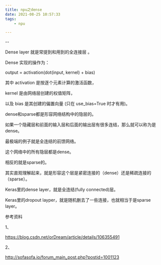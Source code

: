 ```yaml
---
title: npu之dense
date: 2021-08-25 10:57:33
tags:
	- npu

---
```


--

Dense layer 就是常提到和用到的全连接层 。

Dense 实现的操作为：

output = activation(dot(input, kernel) + bias) 

其中 activation 是按逐个元素计算的激活函数，

kernel 是由网络层创建的权值矩阵，

以及 bias 是其创建的偏置向量 (只在 use_bias=True 时才有用)。



dense和sparse都是形容网络结构中的隐层的。

如果一个隐藏层和前面的输入层和后面的输出层有很多连结，那么就可以称为是dense。

最极端的例子就是全连结的前馈网络。

这个网络中的所有隐层都是dense。



相反的就是sparse的。

其实直观理解起来，就是形容这个层是紧密连接的（dense）还是稀疏连接的（sparse）。



Keras里的dense layer，就是全连结(fully connected)层。

Keras里的dropout layper，就是随机删去了一些连接，也就相当于是sparse layer。



参考资料

1、

https://blog.csdn.net/orDream/article/details/106355491

2、

http://sofasofa.io/forum_main_post.php?postid=1001123